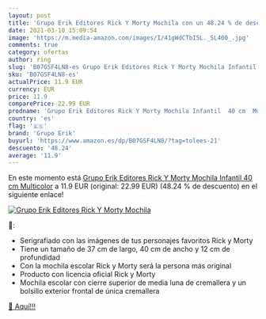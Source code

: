 ```yaml
---
layout: post
title: 'Grupo Erik Editores Rick Y Morty Mochila con un 48.24 % de descuento'
date: 2021-03-10 15:09:54
image: 'https://m.media-amazon.com/images/I/41gWdCTbI5L._SL400_.jpg'
comments: true
category: ofertas
author: ring
slug: 'B07GSF4LN8-es Grupo Erik Editores Rick Y Morty Mochila Infantil 40 cm...'
sku: 'B07GSF4LN8-es'
actualPrice: 11.9 EUR
currency: EUR
price: 11.9
comparePrice: 22.99 EUR
prodname: 'Grupo Erik Editores Rick Y Morty Mochila Infantil  40 cm  Multicolor'
country: 'es'
flag: '🇪🇸'
brand: 'Grupo Erik'
buyurl: 'https://www.amazon.es/dp/B07GSF4LN8/?tag=tolees-21'
descuento: '48.24'
average: '11.9'
---
```


En este momento está [Grupo Erik Editores Rick Y Morty Mochila Infantil  40 cm  Multicolor](https://www.amazon.es/dp/B07GSF4LN8/?tag=tolees-21) a 11.9 EUR (original: 22.99 EUR) (48.24 %  de descuento) en el siguiente enlace!

[![Grupo Erik Editores Rick Y Morty Mochila](https://m.media-amazon.com/images/I/41gWdCTbI5L._SL400_.jpg)](https://www.amazon.es/dp/B07GSF4LN8/?tag=tolees-21)

🔎:

- Serigrafiado con las imágenes de tus personajes favoritos Rick y Morty
- Tiene un tamaño de 37 cm de largo, 40 cm de ancho y 12 cm de profundidad
- Con la mochila escolar Rick y Morty será la persona más original
- Producto con licencia oficial Rick y Morty
- Mochila escolar con cierre superior de media luna de cremallera y un bolsillo exterior frontal de única cremallera

[🛒 Aquí!!!](https://www.amazon.es/dp/B07GSF4LN8/?tag=tolees-21)
